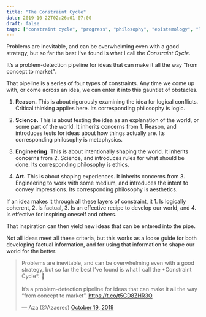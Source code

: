 ```yaml
---
title: "The Constraint Cycle"
date: 2019-10-22T02:26:01-07:00
draft: false
tags: ["constraint cycle", "progress", "philosophy", "epistemology", "logic", "science", "engineering", "art", "knowledge"] 
---
```


‪Problems are inevitable, and can be overwhelming even with a good strategy, but so far the best I’ve found is what I call the _Constraint Cycle_.

It’s a problem-detection pipeline for ideas that can make it all the way “from concept to market”.

That pipeline is a series of four types of constraints. Any time we come up with, or come across an idea, we can enter it into this gauntlet of obstacles.

1. **Reason.** This is about rigorously examining the idea for logical conflicts. Critical thinking applies here. Its corresponding philosophy is logic.

2. **Science.** This is about testing the idea as an explanation of the world, or some part of the world. It inherits concerns from 1. Reason, and introduces tests for ideas about how things actually are. Its corresponding philosophy is metaphysics.

3. **Engineering.** This is about intentionally shaping the world. It inherits concerns from 2. Science, and introduces rules for what should be done. Its corresponding philosophy is ethics.

4. **Art.** This is about shaping experiences. It inherits concerns from 3. Engineering to work with some medium, and introduces the intent to convey impressions. Its corresponding philosophy is aesthetics.

If an idea makes it through all these layers of constraint, it 1. Is logically coherent, 2. Is factual, 3. Is an effective recipe to develop our world, and 4. Is effective for inspiring oneself and others.

That inspiration can then yield new ideas that can be entered into the pipe.

Not all ideas meet all these criteria, but this works as a loose guide for both developing factual information, and for using that information to shape our world for the better.

<blockquote class="twitter-tweet" data-lang="en"><p lang="en" dir="ltr">Problems are inevitable, and can be overwhelming even with a good strategy, but so far the best I’ve found is what I call the *Constraint Cycle*. 💫 <br><br>It’s a problem-detection pipeline for ideas that can make it all the way “from concept to market”. <a href="https://t.co/t5CD8ZHR3O">https://t.co/t5CD8ZHR3O</a></p>&mdash; Aza (@Azaeres) <a href="https://twitter.com/Azaeres/status/1185349383811813377?ref_src=twsrc%5Etfw">October 19, 2019</a></blockquote>
<script async src="https://platform.twitter.com/widgets.js" charset="utf-8"></script>
